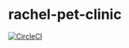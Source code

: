 # rachel-pet-clinic

[![CircleCI](https://circleci.com/gh/rachelmills/rachel-pet-clinic.svg?style=svg)](https://circleci.com/gh/rachelmills/rachel-pet-clinic)